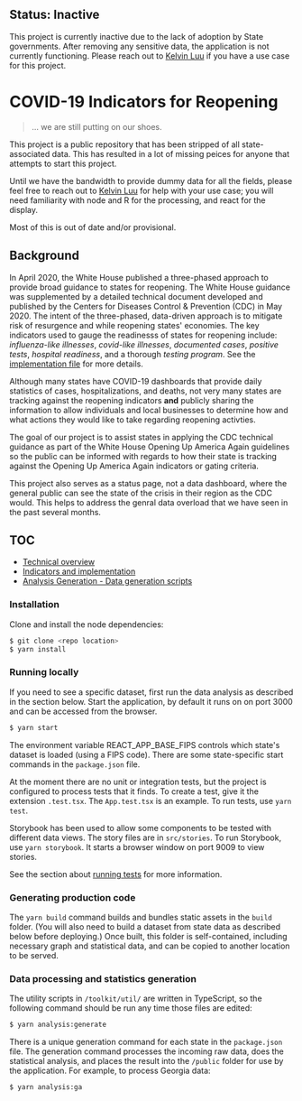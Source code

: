 ## Status: Inactive

This project is currently inactive due to the lack of adoption by State governments. After removing any sensitive data, the application is not currently functioning. Please reach out to [Kelvin Luu](kelvin.t.luu@omb.eop.gov) if you have a use case for this project.

# COVID-19 Indicators for Reopening

> ... we are still putting on our shoes.

This project is a public repository that has been stripped of all state-associated data. This has resulted in a lot of missing peices for anyone that attempts to start this project.

Until we have the bandwidth to provide dummy data for all the fields, please feel free to reach out to [Kelvin Luu](kelvin.t.luu@omb.eop.gov) for help with your use case; you will need familiarity with node and R for the processing, and react for the display.

Most of this is out of date and/or provisional.

## Background

In April 2020, the White House published a three-phased approach to provide broad guidance to states for reopening. The White House guidance was supplemented by a detailed technical document developed and published by the Centers for Diseases Control & Prevention (CDC) in May 2020. The intent of the three-phased, data-driven approach is to mitigate risk of resurgence and while reopening states' economies. The key indicators used to gauge the readinesss of states for reopening include: _influenza-like illnesses_, _covid-like illnesses_, _documented cases_, _positive tests_, _hospital readiness_, and a thorough _testing program_. See the [implementation file](./docs/implementation.md) for more details.

Although many states have COVID-19 dashboards that provide daily statistics of cases, hospitalizations, and deaths, not very many states are tracking against the reopening indicators **and** publicly sharing the information to allow individuals and local businesses to determine how and what actions they would like to take regarding reopening activties.

The goal of our project is to assist states in applying the CDC technical guidance as part of the White House Opening Up America Again guidelines so the public can be informed with regards to how their state is tracking against the Opening Up America Again indicators or gating criteria.

This project also serves as a status page, not a data dashboard, where the general public can see the state of the crisis in their region as the CDC would. This helps to address the genral data overload that we have seen in the past several months.

## TOC

- [Technical overview](./docs/architecture.md)
- [Indicators and implementation](./docs/implementation.md)
- [Analysis Generation - Data generation scripts](./toolkit/README.md)

### Installation

Clone and install the node dependencies:

```sh
$ git clone <repo location>
$ yarn install
```

### Running locally

If you need to see a specific dataset, first run the data analysis as described in the section below.
Start the application, by default it runs on on port 3000 and can be accessed from the browser.

```sh
$ yarn start
```

The environment variable REACT_APP_BASE_FIPS controls which state's dataset is loaded (using a FIPS code).
There are some state-specific start commands in the `package.json` file.

At the moment there are no unit or integration tests, but the project is configured to process tests that it finds.
To create a test, give it the extension `.test.tsx`. The `App.test.tsx` is an example.
To run tests, use `yarn test`.

Storybook has been used to allow some components to be tested with different data views. The story files are in `src/stories`.
To run Storybook, use `yarn storybook`. It starts a browser window on port 9009 to view stories.

See the section about [running tests](https://facebook.github.io/create-react-app/docs/running-tests) for more information.

### Generating production code

The `yarn build` command builds and bundles static assets in the `build` folder.
(You will also need to build a dataset from state data as described below before deploying.)
Once built, this folder is self-contained, including necessary graph and statistical data, and can be copied to another
location to be served.

### Data processing and statistics generation

The utility scripts in `/toolkit/util/` are written in TypeScript, so the following command should be run any time those files are edited:

```sh
$ yarn analysis:generate
```

There is a unique generation command for each state in the `package.json` file. The generation command processes the incoming raw data,
does the statistical analysis, and places the result into the `/public` folder for use by the application.
For example, to process Georgia data:

```sh
$ yarn analysis:ga
```

